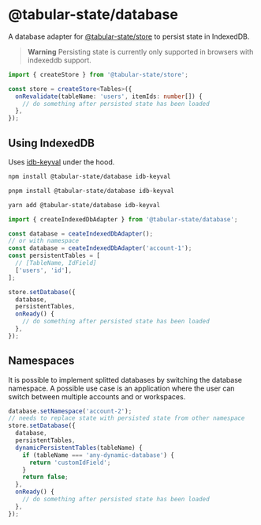 # @tabular-state/database

A database adapter for [@tabular-state/store](../store/README.md) to persist state in IndexedDB.

> **Warning**
> Persisting state is currently only supported in browsers with indexeddb support.

```ts
import { createStore } from '@tabular-state/store';

const store = createStore<Tables>({
  onRevalidate(tableName: 'users', itemIds: number[]) {
    // do something after persisted state has been loaded
  },
});
```

## Using IndexedDB

Uses [idb-keyval](https://npmjs.com/package/idb-keyval) under the hood.

```bash
npm install @tabular-state/database idb-keyval
```

```bash
pnpm install @tabular-state/database idb-keyval
```

```bash
yarn add @tabular-state/database idb-keyval
```

```ts
import { createIndexedDbAdapter } from '@tabular-state/database';

const database = ceateIndexedDbAdapter();
// or with namespace
const database = ceateIndexedDbAdapter('account-1');
const persistentTables = [
  // [TableName, IdField]
  ['users', 'id'],
];

store.setDatabase({
  database,
  persistentTables,
  onReady() {
    // do something after persisted state has been loaded
  },
});
```

## Namespaces

It is possible to implement splitted databases by switching the database namespace. A possible use case is an application where the user can switch between multiple accounts and or workspaces.

```ts
database.setNamespace('account-2');
// needs to replace state with persisted state from other namespace
store.setDatabase({
  database,
  persistentTables,
  dynamicPersistentTables(tableName) {
    if (tableName === 'any-dynamic-database') {
      return 'customIdField';
    }
    return false;
  },
  onReady() {
    // do something after persisted state has been loaded
  },
});
```
